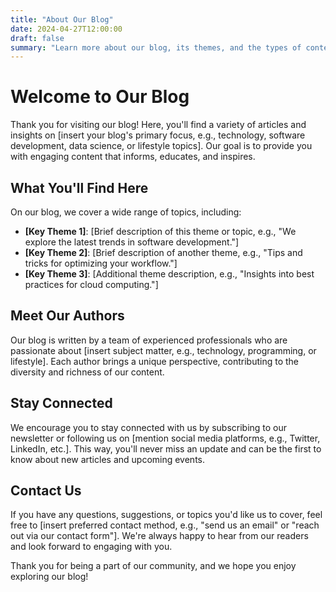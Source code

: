 ```yaml
---
title: "About Our Blog"
date: 2024-04-27T12:00:00
draft: false
summary: "Learn more about our blog, its themes, and the types of content you can expect."
---
```


# Welcome to Our Blog

Thank you for visiting our blog! Here, you'll find a variety of articles and insights on [insert your blog's primary focus, e.g., technology, software development, data science, or lifestyle topics]. Our goal is to provide you with engaging content that informs, educates, and inspires.

## What You'll Find Here

On our blog, we cover a wide range of topics, including:

- **[Key Theme 1]**: [Brief description of this theme or topic, e.g., "We explore the latest trends in software development."]
- **[Key Theme 2]**: [Brief description of another theme, e.g., "Tips and tricks for optimizing your workflow."]
- **[Key Theme 3]**: [Additional theme description, e.g., "Insights into best practices for cloud computing."]

## Meet Our Authors

Our blog is written by a team of experienced professionals who are passionate about [insert subject matter, e.g., technology, programming, or lifestyle]. Each author brings a unique perspective, contributing to the diversity and richness of our content.

## Stay Connected

We encourage you to stay connected with us by subscribing to our newsletter or following us on [mention social media platforms, e.g., Twitter, LinkedIn, etc.]. This way, you'll never miss an update and can be the first to know about new articles and upcoming events.

## Contact Us

If you have any questions, suggestions, or topics you'd like us to cover, feel free to [insert preferred contact method, e.g., "send us an email" or "reach out via our contact form"]. We're always happy to hear from our readers and look forward to engaging with you.

Thank you for being a part of our community, and we hope you enjoy exploring our blog!
